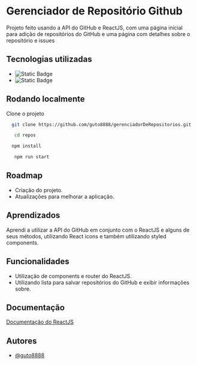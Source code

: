 # Gerenciador de Repositório Github

Projeto feito usando a API do GitHub e ReactJS, com uma página inicial para adição de repositórios do GitHub e uma página com detalhes sobre o repositório e issues


## Tecnologias utilizadas

- ![Static Badge](https://img.shields.io/badge/JS-yellow)
- ![Static Badge](https://img.shields.io/badge/ReactJS-blue)


## Rodando localmente

Clone o projeto

```bash
  git clone https://github.com/guto8888/gerenciadorDeRepositorios.git
```

```bash
   cd repos
```

```bash
  npm install
```

```bash
   npm run start
```


## Roadmap

- Criação do projeto.
- Atualizações para melhorar a aplicação.


## Aprendizados

Aprendi a utilizar a API do GitHub em conjunto com o ReactJS e alguns de seus métodos, utilizando React icons e também utilizando styled components.


## Funcionalidades

- Utilização de components e router do ReactJS.
- Utilizando lista para salvar repositórios do GitHub e exibir informações sobre.


## Documentação

[Documentação do ReactJS](https://react.dev/learn)


## Autores

- [@guto8888](https://github.com/guto8888)
